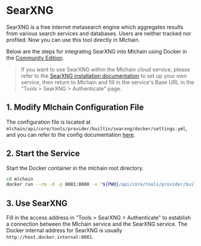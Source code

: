 # SearXNG
SearXNG is a free internet metasearch engine which aggregates results from various search services and databases. Users are neither tracked nor profiled. Now you can use this tool directly in Mlchain.

Below are the steps for integrating SearXNG into Mlchain using Docker in the [Community Edition](https://docs.mlchain.khulnasoft.com/getting-started/install-self-hosted/docker-compose).

> If you want to use SearXNG within the Mlchain cloud service, please refer to the [SearXNG installation documentation](https://docs.searxng.org/admin/installation.html) to set up your own service, then return to Mlchain and fill in the service's Base URL in the "Tools > SearXNG > Authenticate" page.

## 1. Modify Mlchain Configuration File

The configuration file is located at `mlchain/api/core/tools/provider/builtin/searxng/docker/settings.yml`, and you can refer to the config documentation [here](https://docs.searxng.org/admin/settings/index.html).

## 2. Start the Service

Start the Docker container in the mlchain root directory.

```bash
cd mlchain
docker run --rm -d -p 8081:8080 -v "${PWD}/api/core/tools/provider/builtin/searxng/docker:/etc/searxng" searxng/searxng
```

## 3. Use SearXNG

Fill in the access address in "Tools > SearXNG > Authenticate" to establish a connection between the Mlchain service and the SearXNG service. The Docker internal address for SearXNG is usually `http://host.docker.internal:8081`.
